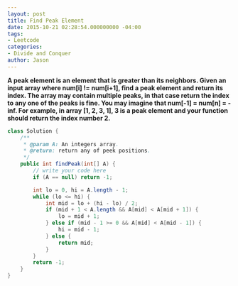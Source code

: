 ```yaml
---
layout: post
title: Find Peak Element
date: 2015-10-21 02:28:54.000000000 -04:00
tags:
- Leetcode
categories:
- Divide and Conquer
author: Jason
---
```

**A peak element is an element that is greater than its neighbors. Given an input array where num[i] !=  num[i+1], find a peak element and return its index. The array may contain multiple peaks, in that case return the index to any one of the peaks is fine. You may imagine that num[-1] = num[n] = -inf. For example, in array [1, 2, 3, 1], 3 is a peak element and your function should return the index number 2.**


``` java
class Solution {
    /**
     * @param A: An integers array.
     * @return: return any of peek positions.
     */
    public int findPeak(int[] A) {
        // write your code here
        if (A == null) return -1;

        int lo = 0, hi = A.length - 1;
        while (lo <= hi) {
            int mid = lo + (hi - lo) / 2;
            if (mid + 1 < A.length && A[mid] < A[mid + 1]) {
                lo = mid + 1;
            } else if (mid - 1 >= 0 && A[mid] < A[mid - 1]) {
                hi = mid - 1;
            } else {
                return mid;
            }
        }
        return -1;
    }
}
```
